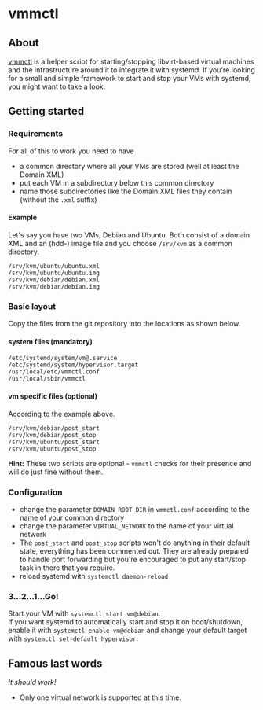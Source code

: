 # vmmctl
## About
[vmmctl](https://github.com/dehesselle/vmmctl) is a helper script for starting/stopping libvirt-based virtual machines and the infrastructure around it to integrate it with systemd. If you're looking for a small and simple framework to start and stop your VMs with systemd, you might want to take a look.

## Getting started
### Requirements
For all of this to work you need to have
- a common directory where all your VMs are stored (well at least the Domain XML)
- put each VM in a subdirectory below this common directory
- name those subdirectories like the Domain XML files they contain (without the `.xml` suffix)

#### Example
Let's say you have two VMs, Debian and Ubuntu. Both consist of a domain XML and an (hdd-) image file and you choose `/srv/kvm` as a common directory.
```
/srv/kvm/ubuntu/ubuntu.xml
/srv/kvm/ubuntu/ubuntu.img
/srv/kvm/debian/debian.xml
/srv/kvm/debian/debian.img
```

### Basic layout
Copy the files from the git repository into the locations as shown below.
#### system files (mandatory)
```
/etc/systemd/system/vm@.service
/etc/systemd/system/hypervisor.target
/usr/local/etc/vmmctl.conf
/usr/local/sbin/vmmctl
```
#### vm specific files (optional)
According to the example above.
```
/srv/kvm/debian/post_start
/srv/kvm/debian/post_stop
/srv/kvm/ubuntu/post_start
/srv/kvm/ubuntu/post_stop
```
__Hint:__ These two scripts are optional - `vmmctl` checks for their presence and will do just fine without them.
### Configuration
- change the parameter `DOMAIN_ROOT_DIR` in `vmmctl.conf` according to the name of your common directory
- change the parameter `VIRTUAL_NETWORK` to the name of your virtual network
- The `post_start` and `post_stop` scripts won't do anything in their default state, everything has been commented out. They are already prepared to handle port forwarding but you're encouraged to put any start/stop task in there that you require.
- reload systemd with `systemctl daemon-reload`

### 3...2...1...Go!
Start your VM with `systemctl start vm@debian`.  
If you want systemd to automatically start and stop it on boot/shutdown, enable it with `systemctl enable vm@debian` and change your default target with `systemctl set-default hypervisor`.

## Famous last words
_It should work!_
- Only one virtual network is supported at this time.
